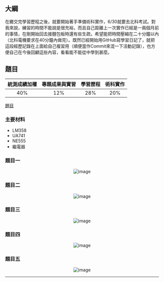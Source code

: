 ## 大綱

在繳交完學習歷程之後，就要開始著手準備術科實作，6/30就要去北科考試。對我來說，練習的時間不能說是很充裕，而且自己距離上一次實作已經是一兩個月前的事情，在剛開始回去接麵包板時還有些生疏，希望能把時間壓縮在二十分鐘以內（北科電機要求在40分鐘內做完）。既然已經開始用GitHub寫學習日記了，就把這段經歷記錄在上面給自己複習用（順便當作Commit來混一下活動記錄），也方便自己在今後回顧這些內容，看看能不能從中學到甚麼。

## 題目

<!-- 這裡先提一下今年推甄的情況，因為是108課綱新上路的第二年，所以各個學校篩選的情況變得有些混亂。主要原因是第一年的篩選情況都是只以「總級分」來去做第一階段篩選，可以說當時的大學端還處在不知所以的階段，因此繼續沿用前幾年的標準來下去篩，但近年因為少子化問題嚴重，選校志願還是只能填三個，加上當時的第一屆新生還對新課綱感到陌生，所以在最後出現「高分低填」的情況；第二年的時候（也就是自己這一屆），ABC -->

<div align="center">
  
| 統測成績加權 | 專題成果與實習 | 學習歷程 | 術科實作 |
| :----: | :----: | :----: | :----: |
| 40% | 12% | 28% | 20% |

</div>

[題目](https://undergraduate.ntut.edu.tw/download/11791/112%E9%9B%BB%E6%A9%9F%E7%B3%BB%E5%AF%A6%E4%BD%9C%E8%80%83%E8%A9%A6%E8%AA%AA%E6%98%8E(%E5%85%AC%E5%91%8A).pdf)

### 主要材料

- LM358
- UA741
- NE555
- 繼電器

### 題目一

<div align="center">
  
![image](https://github.com/PaoMian0806/Pao-Mian-Code/assets/84494844/6284ccc1-cc43-4f8f-95f5-ab6069f88744)
  
</div>

### 題目二

<div align="center">
  
![image](https://github.com/PaoMian0806/Pao-Mian-Code/assets/84494844/14bef978-82e2-48b6-a627-356a1979ed99)
  
</div>

### 題目三

<div align="center">
  
![image](https://github.com/PaoMian0806/Pao-Mian-Code/assets/84494844/1241eb7e-6c7e-46a5-b045-fdf24c4dde6f)
  
</div>

### 題目四

<div align="center">
  
![image](https://github.com/PaoMian0806/Pao-Mian-Code/assets/84494844/f48eb4af-9038-49a4-ad57-8f0b06f7d161)
  
</div>

### 題目五

<div align="center">
  
![image](https://github.com/PaoMian0806/Pao-Mian-Code/assets/84494844/0d3b3e35-2e15-4a9c-b962-5a79ae026953)
  
</div>

---


